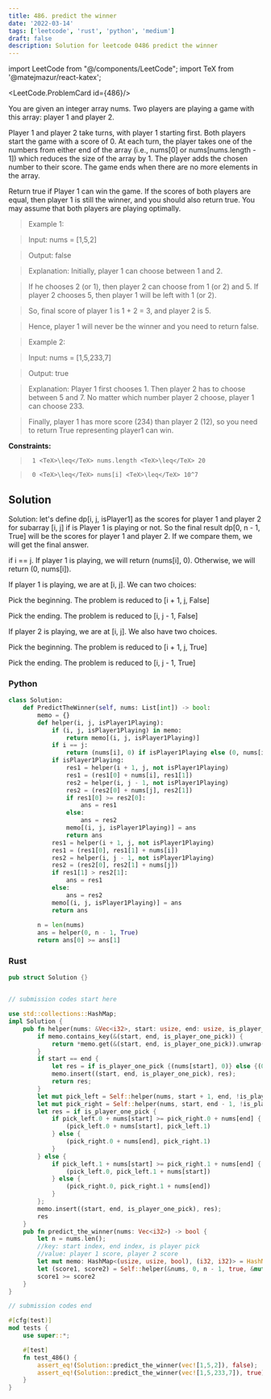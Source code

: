 ```yaml
---
title: 486. predict the winner
date: '2022-03-14'
tags: ['leetcode', 'rust', 'python', 'medium']
draft: false
description: Solution for leetcode 0486 predict the winner
---
```

import LeetCode from "@/components/LeetCode";
import TeX from '@matejmazur/react-katex';

<LeetCode.ProblemCard id={486}/>
 

  You are given an integer array nums. Two players are playing a game with this array: player 1 and player 2.

  Player 1 and player 2 take turns, with player 1 starting first. Both players start the game with a score of 0. At each turn, the player takes one of the numbers from either end of the array (i.e., nums[0] or nums[nums.length - 1]) which reduces the size of the array by 1. The player adds the chosen number to their score. The game ends when there are no more elements in the array.

  Return true if Player 1 can win the game. If the scores of both players are equal, then player 1 is still the winner, and you should also return true. You may assume that both players are playing optimally.

   

 >   Example 1:

  

 >   Input: nums <TeX>=</TeX> [1,5,2]

 >   Output: false

 >   Explanation: Initially, player 1 can choose between 1 and 2. 

 >   If he chooses 2 (or 1), then player 2 can choose from 1 (or 2) and 5. If player 2 chooses 5, then player 1 will be left with 1 (or 2). 

 >   So, final score of player 1 is 1 + 2 <TeX>=</TeX> 3, and player 2 is 5. 

 >   Hence, player 1 will never be the winner and you need to return false.

  

 >   Example 2:

  

 >   Input: nums <TeX>=</TeX> [1,5,233,7]

 >   Output: true

 >   Explanation: Player 1 first chooses 1. Then player 2 has to choose between 5 and 7. No matter which number player 2 choose, player 1 can choose 233.

 >   Finally, player 1 has more score (234) than player 2 (12), so you need to return True representing player1 can win.

  

   

  **Constraints:**

  

 >   	1 <TeX>\leq</TeX> nums.length <TeX>\leq</TeX> 20

 >   	0 <TeX>\leq</TeX> nums[i] <TeX>\leq</TeX> 10^7


## Solution
Solution: let's define dp[i, j, isPlayer1] as the scores for player 1 and player 2 for subarray [i, j] if is Player 1 is playing or not. So the final result dp[0, n - 1, True] will be the scores for player 1 and player 2. If we compare them, we will get the final answer. 

if i == j. If player 1 is playing, we will return (nums[i], 0). Otherwise, we will return (0, nums[i]). 

If player 1 is playing, we are at [i, j]. We can two choices:

Pick the beginning. The problem is reduced to [i + 1, j, False]

Pick the ending. The problem is reduced to [i, j - 1, False]

If player 2 is playing, we are at [i, j]. We also have two choices. 

Pick the beginning. The problem is reduced to [i + 1, j, True]

Pick the ending. The problem is reduced to [i, j - 1, True]

### Python
```python
class Solution:
    def PredictTheWinner(self, nums: List[int]) -> bool:
        memo = {}
        def helper(i, j, isPlayer1Playing):
            if (i, j, isPlayer1Playing) in memo:
                return memo[(i, j, isPlayer1Playing)]
            if i == j:
                return (nums[i], 0) if isPlayer1Playing else (0, nums[i])
            if isPlayer1Playing:
                res1 = helper(i + 1, j, not isPlayer1Playing)
                res1 = (res1[0] + nums[i], res1[1]) 
                res2 = helper(i, j - 1, not isPlayer1Playing)
                res2 = (res2[0] + nums[j], res2[1]) 
                if res1[0] >= res2[0]:
                    ans = res1
                else:
                    ans = res2
                memo[(i, j, isPlayer1Playing)] = ans
                return ans
            res1 = helper(i + 1, j, not isPlayer1Playing)
            res1 = (res1[0], res1[1] + nums[i]) 
            res2 = helper(i, j - 1, not isPlayer1Playing)
            res2 = (res2[0], res2[1] + nums[j]) 
            if res1[1] > res2[1]:
                ans = res1
            else:
                ans = res2
            memo[(i, j, isPlayer1Playing)] = ans
            return ans
            
        n = len(nums)
        ans = helper(0, n - 1, True)
        return ans[0] >= ans[1]
```
### Rust
```rust
pub struct Solution {}


// submission codes start here

use std::collections::HashMap;
impl Solution {
    pub fn helper(nums: &Vec<i32>, start: usize, end: usize, is_player_one_pick: bool, memo: &mut HashMap<(usize, usize, bool), (i32, i32)>) -> (i32, i32) {
        if memo.contains_key(&(start, end, is_player_one_pick)) {
            return *memo.get(&(start, end, is_player_one_pick)).unwrap();
        }
        if start == end {
            let res = if is_player_one_pick {(nums[start], 0)} else {(0, nums[start])};
            memo.insert((start, end, is_player_one_pick), res);
            return res;
        }
        let mut pick_left = Self::helper(nums, start + 1, end, !is_player_one_pick, memo);
        let mut pick_right = Self::helper(nums, start, end - 1, !is_player_one_pick, memo);
        let res = if is_player_one_pick {
            if pick_left.0 + nums[start] >= pick_right.0 + nums[end] {
                (pick_left.0 + nums[start], pick_left.1)
            } else {
                (pick_right.0 + nums[end], pick_right.1)
            }
        } else {
            if pick_left.1 + nums[start] >= pick_right.1 + nums[end] {
                (pick_left.0, pick_left.1 + nums[start])
            } else {
                (pick_right.0, pick_right.1 + nums[end])
            }            
        };
        memo.insert((start, end, is_player_one_pick), res);
        res
    }
    pub fn predict_the_winner(nums: Vec<i32>) -> bool {
        let n = nums.len();
        //key: start index, end index, is player pick 
        //value: player 1 score, player 2 score
        let mut memo: HashMap<(usize, usize, bool), (i32, i32)> = HashMap::new();
        let (score1, score2) = Self::helper(&nums, 0, n - 1, true, &mut memo);
        score1 >= score2
    }
}

// submission codes end

#[cfg(test)]
mod tests {
    use super::*;

    #[test]
    fn test_486() {
        assert_eq!(Solution::predict_the_winner(vec![1,5,2]), false);
        assert_eq!(Solution::predict_the_winner(vec![1,5,233,7]), true);
    }
}

```
